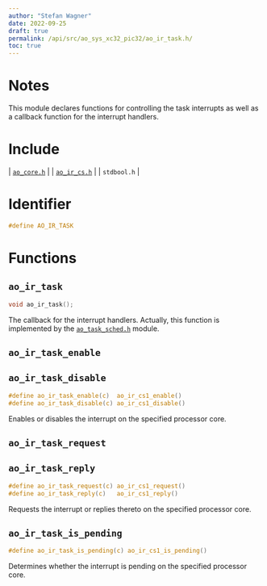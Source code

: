 ```yaml
---
author: "Stefan Wagner"
date: 2022-09-25
draft: true
permalink: /api/src/ao_sys_xc32_pic32/ao_ir_task.h/
toc: true
---
```


# Notes

This module declares functions for controlling the task interrupts as well as a callback function for the interrupt handlers.

# Include

| [`ao_core.h`](ao_core.h.md) |
| [`ao_ir_cs.h`](ao_ir_cs.h.md) |
| `stdbool.h` |

# Identifier

```c
#define AO_IR_TASK
```

# Functions

## `ao_ir_task`

```c
void ao_ir_task();
```

The callback for the interrupt handlers. Actually, this function is implemented by the [`ao_task_sched.h`](../ao_sys/ao_task_sched.h.md) module.

## `ao_ir_task_enable`
## `ao_ir_task_disable`

```c
#define ao_ir_task_enable(c)  ao_ir_cs1_enable()
#define ao_ir_task_disable(c) ao_ir_cs1_disable()
```

Enables or disables the interrupt on the specified processor core.

## `ao_ir_task_request`
## `ao_ir_task_reply`

```c
#define ao_ir_task_request(c) ao_ir_cs1_request()
#define ao_ir_task_reply(c)   ao_ir_cs1_reply()
```

Requests the interrupt or replies thereto on the specified processor core.

## `ao_ir_task_is_pending`

```c
#define ao_ir_task_is_pending(c) ao_ir_cs1_is_pending()
```

Determines whether the interrupt is pending on the specified processor core.
